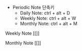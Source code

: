 - Periodic Note 단축키
	- Daily Note: ctrl + alt + D
	- Weekly Note: ctrl + alt + W
	- Monthly Note: ctrl + alt + M

Weekly Note
[[]]

Monthly Note
[[]]

